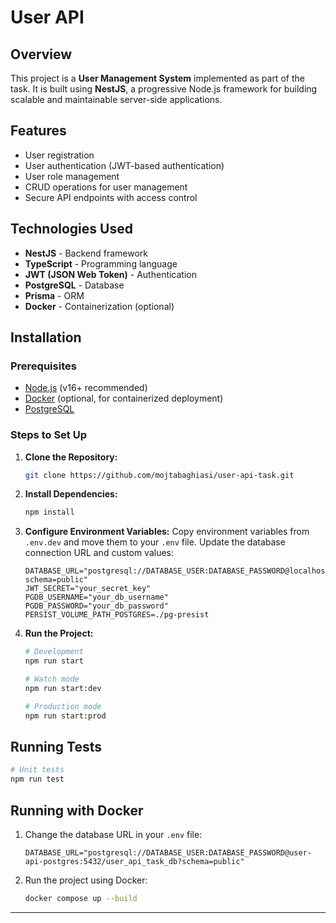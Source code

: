 # User API

## Overview

This project is a **User Management System** implemented as part of the task. It is built using **NestJS**, a progressive Node.js framework for building scalable and maintainable server-side applications.

## Features

- User registration
- User authentication (JWT-based authentication)
- User role management
- CRUD operations for user management
- Secure API endpoints with access control

## Technologies Used

- **NestJS** - Backend framework
- **TypeScript** - Programming language
- **JWT (JSON Web Token)** - Authentication
- **PostgreSQL** - Database
- **Prisma** - ORM
- **Docker** - Containerization (optional)

## Installation

### Prerequisites

- [Node.js](https://nodejs.org/) (v16+ recommended)
- [Docker](https://www.docker.com/) (optional, for containerized deployment)
- [PostgreSQL](https://www.postgresql.org/)

### Steps to Set Up

1. **Clone the Repository:**

   ```sh
   git clone https://github.com/mojtabaghiasi/user-api-task.git
   ```

2. **Install Dependencies:**

   ```sh
   npm install
   ```

3. **Configure Environment Variables:** Copy environment variables from `.env.dev` and move them to your `.env` file. Update the database connection URL and custom values:

   ```env
   DATABASE_URL="postgresql://DATABASE_USER:DATABASE_PASSWORD@localhost:5432/user_api_task_db?schema=public"
   JWT_SECRET="your_secret_key"
   PGDB_USERNAME="your_db_username"
   PGDB_PASSWORD="your_db_password"
   PERSIST_VOLUME_PATH_POSTGRES=./pg-presist
   ```

4. **Run the Project:**

   ```sh
   # Development
   npm run start

   # Watch mode
   npm run start:dev

   # Production mode
   npm run start:prod
   ```

## Running Tests

```sh
# Unit tests
npm run test
```

## Running with Docker

1. Change the database URL in your `.env` file:
   ```env
   DATABASE_URL="postgresql://DATABASE_USER:DATABASE_PASSWORD@user-api-postgres:5432/user_api_task_db?schema=public"
   ```
2. Run the project using Docker:
   ```sh
   docker compose up --build
   ```

---


